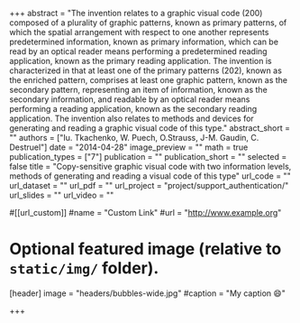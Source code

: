 +++
abstract = "The invention relates to a graphic visual code (200) composed of a plurality of graphic patterns, known as primary patterns, of which the spatial arrangement with respect to one another represents predetermined information, known as primary information, which can be read by an optical reader means performing a predetermined reading application, known as the primary reading application. The invention is characterized in that at least one of the primary patterns (202), known as the enriched pattern, comprises at least one graphic pattern, known as the secondary pattern, representing an item of information, known as the secondary information, and readable by an optical reader means performing a reading application, known as the secondary reading application. The invention also relates to methods and devices for generating and reading a graphic visual code of this type."
abstract_short = ""
authors = ["Iu. Tkachenko, W. Puech, O.Strauss, J-M. Gaudin, C. Destruel"]
date = "2014-04-28"
image_preview = ""
math = true
publication_types = ["7"]
publication = ""
publication_short = ""
selected = false
title = "Copy-sensitive graphic visual code with two information levels, methods of generating and reading a visual code of this type"
url_code = ""
url_dataset = ""
url_pdf = ""
url_project = "project/support_authentication/"
url_slides = ""
url_video = ""

#[[url_custom]]
#name = "Custom Link"
#url = "http://www.example.org"

# Optional featured image (relative to `static/img/` folder).
[header]
image = "headers/bubbles-wide.jpg"
#caption = "My caption :smile:"

+++